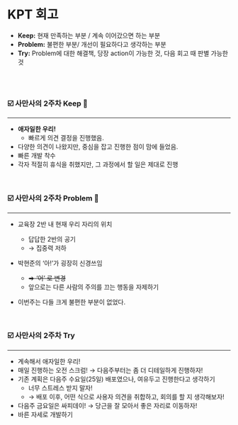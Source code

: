 # KPT 회고

- **Keep:** 현재 만족하는 부분 / 계속 이어갔으면 하는 부분
- **Problem:** 불편한 부분/ 개선이 필요하다고 생각하는 부분
- **Try:** Problem에 대한 해결책, 당장 action이 가능한 것, 다음 회고 때 판별 가능한 것

<br>
<br>

### ☑️ 사만사의 2주차 **Keep** 💯

<hr>

- **애자일한 우리!**
  - 빠르게 의견 결정을 진행했음.
- 다양한 의견이 나왔지만, 중심을 잡고 진행한 점이 맘에 들었음.
- 빠른 개발 착수
- 각자 적절히 휴식을 취했지만, 그 과정에서 할 일은 제대로 진행

<br>

### ☑️ 사만사의 2주차 **Problem** 🚩

<hr>

- 교육장 2반 내 현재 우리 자리의 위치
  - 답답한 2반의 공기
  - → 집중력 저하
- 박현준의 ‘아!’가 굉장히 신경쓰임

  - ~~⇒ ‘어’ 로 변경~~
  - 앞으로는 다른 사람의 주의를 끄는 행동을 자제하기

- 이번주는 다들 크게 불편한 부분이 없었다.

<br>

### ☑️ 사만사의 2주차 **Try**

<hr>

- 계속해서 애자일한 우리!
- 매일 진행하는 오전 스크럼! → 다음주부터는 좀 더 디테일하게 진행하자!
- 기존 계획은 다음주 수요일(25일) 배포였으나, 여유두고 진행한다고 생각하기
  - 너무 스트레스 받지 말자!
  - → 배포 이후, 어떤 식으로 사용자 의견을 취합하고, 회의를 할 지 생각해보자!
- 다음주 금요일은 싸피데이! → 당근을 잘 모아서 좋은 자리로 이동하자!
- 바른 자세로 개발하기

